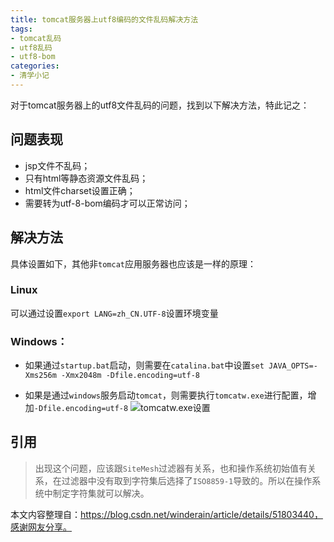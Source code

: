 ```yaml
---
title: tomcat服务器上utf8编码的文件乱码解决方法
tags:
- tomcat乱码
- utf8乱码
- utf8-bom
categories:
- 清学小记
---
```


对于tomcat服务器上的utf8文件乱码的问题，找到以下解决方法，特此记之：

## 问题表现

- jsp文件不乱码；
- 只有html等静态资源文件乱码；
- html文件charset设置正确；
- 需要转为utf-8-bom编码才可以正常访问；

## 解决方法
具体设置如下，其他非```tomcat```应用服务器也应该是一样的原理：

### Linux

可以通过设置```export LANG=zh_CN.UTF-8```设置环境变量

### Windows：

- 如果通过```startup.bat```启动，则需要在```catalina.bat```中设置```set JAVA_OPTS=-Xms256m -Xmx2048m -Dfile.encoding=utf-8```

- 如果是通过```windows```服务启动```tomcat```，则需要执行```tomcatw.exe```进行配置，增加```-Dfile.encoding=utf-8```
![tomcatw.exe设置](https://bmqy-image-1254016607.cos.ap-beijing.myqcloud.com/upload%2F20160701175412123.jpg)


## 引用

> 出现这个问题，应该跟```SiteMesh```过滤器有关系，也和操作系统初始值有关系，在过滤器中没有取到字符集后选择了```ISO8859-1```导致的。所以在操作系统中制定字符集就可以解决。

本文内容整理自：https://blog.csdn.net/winderain/article/details/51803440，感谢网友分享。